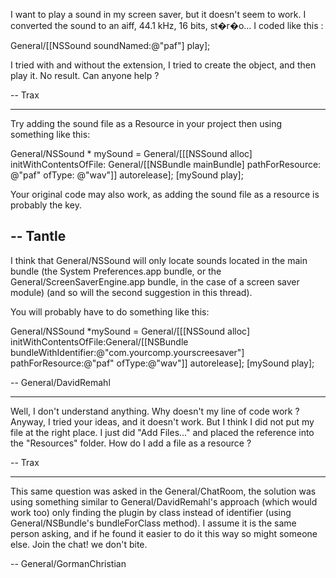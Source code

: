I want to play a sound in my screen saver, but it doesn't seem to work. I converted the sound to an aiff, 44.1 kHz, 16 bits, st�r�o... I coded like this :
    
General/[[NSSound soundNamed:@"paf"] play];


I tried with and without the extension, I tried to create the object, and then play it. No result. Can anyone help ?

-- Trax

----

Try adding the sound file as a Resource in your project then using something like this:

    
General/NSSound * mySound = General/[[[NSSound alloc] initWithContentsOfFile: General/[[NSBundle mainBundle] pathForResource: @"paf" ofType: @"wav"]] autorelease];
[mySound play];


Your original code may also work, as adding the sound file as a resource is probably the key.

--
Tantle
----

I think that General/NSSound will only locate sounds located in the main bundle (the System Preferences.app bundle, or the General/ScreenSaverEngine.app bundle, in the case of a screen saver module) (and so will the second suggestion in this thread).

You will probably have to do something like this: 

General/NSSound *mySound = General/[[[NSSound alloc] initWithContentsOfFile:General/[[NSBundle bundleWithIdentifier:@"com.yourcomp.yourscreesaver"] pathForResource:@"paf" ofType:@"wav"]] autorelease];
[mySound play];

-- General/DavidRemahl

----

Well, I don't understand anything. Why doesn't my line of code work ? Anyway, I tried your ideas, and it doesn't work. But I think I did not put my file at the right place. I just did "Add Files..." and placed the reference into the "Resources" folder. How do I add a file as a resource ?

-- Trax

----

This same question was asked in the General/ChatRoom, the solution was using something similar to General/DavidRemahl's approach (which would work too) only finding the plugin by class instead of identifier (using General/NSBundle's bundleForClass method). I assume it is the same person asking, and if he found it easier to do it this way so might someone else. Join the chat! we don't bite.

-- General/GormanChristian